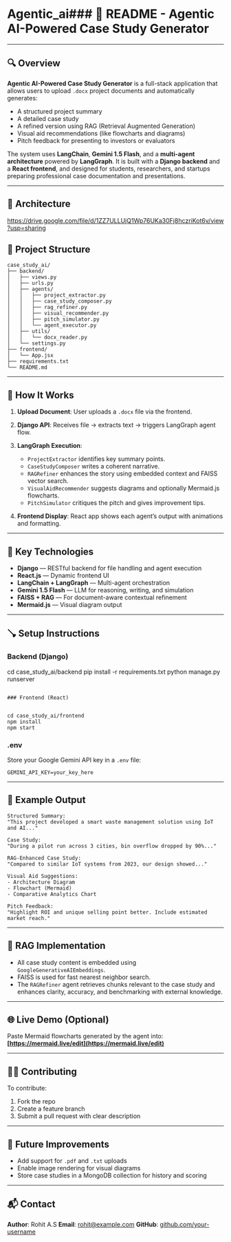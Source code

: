 # Agentic_ai### 📘 README - Agentic AI-Powered Case Study Generator

---

## 🔍 Overview

**Agentic AI-Powered Case Study Generator** is a full-stack application that allows users to upload `.docx` project documents and automatically generates:

* A structured project summary
* A detailed case study
* A refined version using RAG (Retrieval Augmented Generation)
* Visual aid recommendations (like flowcharts and diagrams)
* Pitch feedback for presenting to investors or evaluators

The system uses **LangChain**, **Gemini 1.5 Flash**, and a **multi-agent architecture** powered by **LangGraph**. It is built with a **Django backend** and a **React frontend**, and designed for students, researchers, and startups preparing professional case documentation and presentations.

---

## 🧱 Architecture

https://drive.google.com/file/d/1ZZ7ULLUjQ1Wp76UKa30Fj8hczriKot6v/view?usp=sharing

## 📁 Project Structure

```
case_study_ai/
├── backend/
│   ├── views.py
│   ├── urls.py
│   ├── agents/
│   │   ├── project_extractor.py
│   │   ├── case_study_composer.py
│   │   ├── rag_refiner.py
│   │   ├── visual_recommender.py
│   │   ├── pitch_simulator.py
│   │   └── agent_executor.py
│   ├── utils/
│   │   └── docx_reader.py
│   └── settings.py
├── frontend/
│   └── App.jsx
├── requirements.txt
└── README.md
```

---

## 🚀 How It Works

1. **Upload Document**: User uploads a `.docx` file via the frontend.
2. **Django API**: Receives file → extracts text → triggers LangGraph agent flow.
3. **LangGraph Execution**:

   * `ProjectExtractor` identifies key summary points.
   * `CaseStudyComposer` writes a coherent narrative.
   * `RAGRefiner` enhances the story using embedded context and FAISS vector search.
   * `VisualAidRecommender` suggests diagrams and optionally Mermaid.js flowcharts.
   * `PitchSimulator` critiques the pitch and gives improvement tips.
4. **Frontend Display**: React app shows each agent’s output with animations and formatting.

---

## 🧠 Key Technologies

* **Django** — RESTful backend for file handling and agent execution
* **React.js** — Dynamic frontend UI
* **LangChain + LangGraph** — Multi-agent orchestration
* **Gemini 1.5 Flash** — LLM for reasoning, writing, and simulation
* **FAISS + RAG** — For document-aware contextual refinement
* **Mermaid.js** — Visual diagram output

---

## 🪠 Setup Instructions

### Backend (Django)


cd case_study_ai/backend
pip install -r requirements.txt
python manage.py runserver
```

### Frontend (React)


cd case_study_ai/frontend
npm install
npm start
```

### .env

Store your Google Gemini API key in a `.env` file:

```env
GEMINI_API_KEY=your_key_here
```

---

## 🥪 Example Output

```
Structured Summary:
"This project developed a smart waste management solution using IoT and AI..."

Case Study:
"During a pilot run across 3 cities, bin overflow dropped by 90%..."

RAG-Enhanced Case Study:
"Compared to similar IoT systems from 2023, our design showed..."

Visual Aid Suggestions:
- Architecture Diagram
- Flowchart (Mermaid)
- Comparative Analytics Chart

Pitch Feedback:
"Highlight ROI and unique selling point better. Include estimated market reach."
```

---

## 🔐 RAG Implementation

* All case study content is embedded using `GoogleGenerativeAIEmbeddings`.
* FAISS is used for fast nearest neighbor search.
* The `RAGRefiner` agent retrieves chunks relevant to the case study and enhances clarity, accuracy, and benchmarking with external knowledge.

---

## 🌐 Live Demo (Optional)

Paste Mermaid flowcharts generated by the agent into:
**[https://mermaid.live/edit](https://mermaid.live/edit)**

---

## 👨‍💼 Contributing

To contribute:

1. Fork the repo
2. Create a feature branch
3. Submit a pull request with clear description

---

## 🥩 Future Improvements

* Add support for `.pdf` and `.txt` uploads
* Enable image rendering for visual diagrams
* Store case studies in a MongoDB collection for history and scoring

---

## 📬 Contact

**Author**: Rohit A.S
**Email**: [rohit@example.com](mailto:rohit@example.com)
**GitHub**: [github.com/your-username](https://github.com/your-username)
